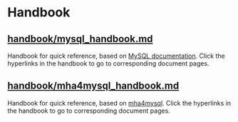 # Handbook

## [handbook/mysql_handbook.md](https://github.com/alvinloong/mysql/blob/master/handbook/mysql_handbook.md)

Handbook for quick reference, based on [MySQL documentation](https://dev.mysql.com/doc/refman/5.7/en/). Click the hyperlinks in the handbook to go to corresponding document pages.

## [handbook/mha4mysql_handbook.md](https://github.com/alvinloong/mysql/blob/master/handbook/mha4mysql_handbook.md)

Handbook for quick reference, based on [mha4mysql](https://github.com/yoshinorim/mha4mysql-manager/wiki). Click the hyperlinks in the handbook to go to corresponding document pages.